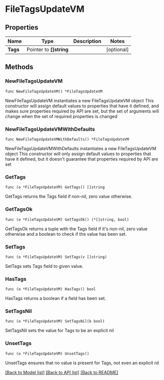 # FileTagsUpdateVM

## Properties

Name | Type | Description | Notes
------------ | ------------- | ------------- | -------------
**Tags** | Pointer to **[]string** |  | [optional] 

## Methods

### NewFileTagsUpdateVM

`func NewFileTagsUpdateVM() *FileTagsUpdateVM`

NewFileTagsUpdateVM instantiates a new FileTagsUpdateVM object
This constructor will assign default values to properties that have it defined,
and makes sure properties required by API are set, but the set of arguments
will change when the set of required properties is changed

### NewFileTagsUpdateVMWithDefaults

`func NewFileTagsUpdateVMWithDefaults() *FileTagsUpdateVM`

NewFileTagsUpdateVMWithDefaults instantiates a new FileTagsUpdateVM object
This constructor will only assign default values to properties that have it defined,
but it doesn't guarantee that properties required by API are set

### GetTags

`func (o *FileTagsUpdateVM) GetTags() []string`

GetTags returns the Tags field if non-nil, zero value otherwise.

### GetTagsOk

`func (o *FileTagsUpdateVM) GetTagsOk() (*[]string, bool)`

GetTagsOk returns a tuple with the Tags field if it's non-nil, zero value otherwise
and a boolean to check if the value has been set.

### SetTags

`func (o *FileTagsUpdateVM) SetTags(v []string)`

SetTags sets Tags field to given value.

### HasTags

`func (o *FileTagsUpdateVM) HasTags() bool`

HasTags returns a boolean if a field has been set.

### SetTagsNil

`func (o *FileTagsUpdateVM) SetTagsNil(b bool)`

 SetTagsNil sets the value for Tags to be an explicit nil

### UnsetTags
`func (o *FileTagsUpdateVM) UnsetTags()`

UnsetTags ensures that no value is present for Tags, not even an explicit nil

[[Back to Model list]](../README.md#documentation-for-models) [[Back to API list]](../README.md#documentation-for-api-endpoints) [[Back to README]](../README.md)



